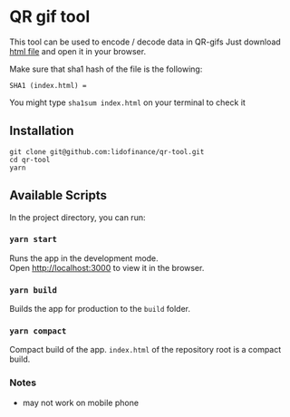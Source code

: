 # QR gif tool

This tool can be used to encode / decode data in QR-gifs
Just download [html file](index.html) and open it in your browser.

Make sure that sha1 hash of the file is the following:
```
SHA1 (index.html) = 
```
You might type `sha1sum index.html` on your terminal to check it

## Installation

```
git clone git@github.com:lidofinance/qr-tool.git
cd qr-tool
yarn
```

## Available Scripts

In the project directory, you can run:

### `yarn start`

Runs the app in the development mode.\
Open [http://localhost:3000](http://localhost:3000) to view it in the browser.

### `yarn build`

Builds the app for production to the `build` folder.

### `yarn compact`

Compact build of the app. `index.html` of the repository root is a compact build.

### Notes

- may not work on mobile phone
